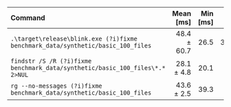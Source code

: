 | Command | Mean [ms] | Min [ms] | Max [ms] | Relative |
|:---|---:|---:|---:|---:|
| `.\target\release\blink.exe (?i)fixme benchmark_data/synthetic/basic_100_files` | 48.4 ± 60.7 | 26.5 | 374.3 | 1.72 ± 2.18 |
| `findstr /S /R (?i)fixme benchmark_data/synthetic/basic_100_files\*.* 2>NUL` | 28.1 ± 4.8 | 20.1 | 46.9 | 1.00 |
| `rg --no-messages (?i)fixme benchmark_data/synthetic/basic_100_files` | 43.6 ± 2.5 | 39.3 | 51.0 | 1.55 ± 0.28 |
